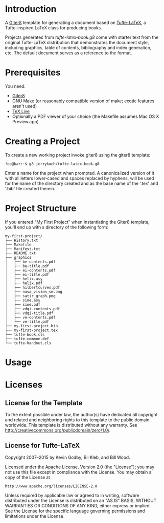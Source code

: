 # Introduction

A [Giter8](http://www.foundweekends.org/giter8/) template for generating a document based on [Tufte-LaTeX](https://tufte-latex.github.io/tufte-latex/), a Tufte-inspired LaTeX class for producing books.

Projects generated from _tufte-latex-book.g8_ come with starter text from the original Tufte-LaTeX distribution that demonstrates the document style, including graphics, table of contents, bibliography and index generation, etc. The default document serves as a reference to the format.

# Prerequisites

You need:

 * [Giter8](http://www.foundweekends.org/giter8/)
 * GNU Make (or reasonably compatible version of make; exotic features aren't used)
 * [TeX Live](https://www.tug.org/texlive/)
 * Optionally a PDF viewer of your choice (the Makefile assumes Mac OS X Preview.app)

# Creating a Project

To create a new working project invoke giter8 using the giter8 template:
```console
foo@bar:~$ g8 jerrykuch/tufte-latex-book.g8
```
Enter a name for the project when prompted. A canonicalized version of it with all letters lower-cased and spaces replaced by hyphens, will be used for the name of the directory created and as the base name of the '.tex' and '.bib' file created therein.

# Project Structure

If you entered "My First Project" when instantiating the Giter8 template, you'll end up with a directory of the following form:
```
my-first-project/
├── History.txt
├── Makefile
├── Manifest.txt
├── README.txt
├── graphics
│   ├── be-contents.pdf
│   ├── be-title.pdf
│   ├── ei-contents.pdf
│   ├── ei-title.pdf
│   ├── helix.asy
│   ├── helix.pdf
│   ├── hilbertcurves.pdf
│   ├── nasa_vision_sm.png
│   ├── satir_graph.png
│   ├── sine.asy
│   ├── sine.pdf
│   ├── vdqi-contents.pdf
│   ├── vdqi-title.pdf
│   ├── ve-contents.pdf
│   └── ve-title.pdf
├── my-first-project.bib
├── my-first-project.tex
├── tufte-book.cls
├── tufte-common.def
└── tufte-handout.cls
```

# Usage

# Licenses

## License for the Template

To the extent possible under law, the author(s) have dedicated all copyright and related and neighboring rights to this template to the public domain worldwide.  This template is distributed without any warranty. See <http://creativecommons.org/publicdomain/zero/1.0/>.

## License for Tufte-LaTeX

Copyright 2007–2015 by Kevin Godby, Bil Kleb, and Bill Wood.

Licensed under the Apache License, Version 2.0 (the "License");
you may not use this file except in compliance with the License.
You may obtain a copy of the License at

    http://www.apache.org/licenses/LICENSE-2.0

Unless required by applicable law or agreed to in writing, software
distributed under the License is distributed on an "AS IS" BASIS,
WITHOUT WARRANTIES OR CONDITIONS OF ANY KIND, either express or implied.
See the License for the specific language governing permissions and
limitations under the License.
